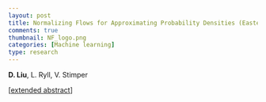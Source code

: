 ```yaml
---
layout: post
title: Normalizing Flows for Approximating Probability Densities (Eastern European MLSS, 2020)
comments: true
thumbnail: NF_logo.png
categories: [Machine learning]
type: research
---
```


**D. Liu**, L. Ryll, V. Stimper  

[[extended abstract](/docs/EE_2020.pdf)]  